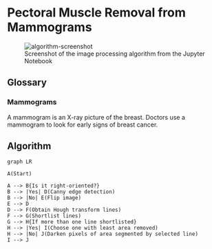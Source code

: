 # Pectoral Muscle Removal from Mammograms
<figure>
  <img src="https://github.com/gsunit/Pectoral-Muscle-Removal-From-Mammograms/blob/master/algorithm-screenshot.png" alt="algorithm-screenshot"/>
  <figcaption>Screenshot of the image processing algorithm from the Jupyter Notebook</figcaption>
</figure>

## Glossary
### Mammograms
A mammogram is an X-ray picture of the breast. Doctors use a mammogram to look for early signs of breast cancer.

## Algorithm
```mermaid
graph LR

A(Start)

A --> B{Is it right-oriented?}
B --> |Yes| D(Canny edge detection)
B --> |No| E(Flip image)
E --> D
D --> F(Obtain Hough transform lines)
F --> G(Shortlist lines)
G --> H{If more than one line shortlisted}
H --> |Yes| I(Choose one with least area removed)
H --> |No| J(Darken pixels of area segmented by selected line)
I --> J
